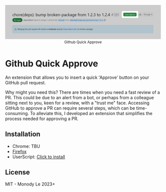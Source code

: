 <p align="center">
	<img src="assets/preview.png" alt="screenshot example">
	<br />
	<sup>Github Quick Approve</sup>
</p>

# Github Quick Approve 

An extension that allows you to insert a quick 'Approve' button on your GitHub pull request.

Why might you need this? There are times when you need a fast review of a PR. This could be due to an alert from a bot, or perhaps from a colleague sitting next to you, keen for a review, with a "trust me" face. Accessing GitHub to approve a PR can require several steps, which can be time-consuming. To alleviate this, I developed an extension that simplifies the process needed for approving a PR.

## Installation

- Chrome: TBU
- [Firefox](https://addons.mozilla.org/en-US/firefox/addon/github-quick-approve/)
- UserScript: [Click to install](https://raw.githubusercontent.com/monodyle/github-quick-approve/main/GithubQuickApprove.user.js)

## License

MIT - Monody Le 2023+
